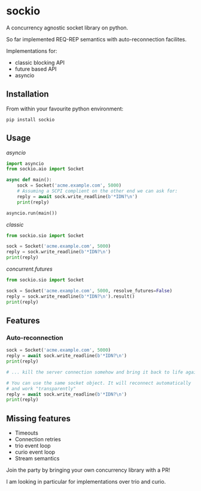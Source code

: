 # sockio

A concurrency agnostic socket library on python.

So far implemented REQ-REP semantics with auto-reconnection facilites.

Implementations for:

* classic blocking API
* future based API
* asyncio

## Installation

From within your favourite python environment:

```console
pip install sockio
```

## Usage

*asyncio*

```python
import asyncio
from sockio.aio import Socket

async def main():
    sock = Socket('acme.example.com', 5000)
    # Assuming a SCPI complient on the other end we can ask for:
    reply = await sock.write_readline(b'*IDN?\n')
    print(reply)

asyncio.run(main())
```

*classic*

```python
from sockio.sio import Socket

sock = Socket('acme.example.com', 5000)
reply = sock.write_readline(b'*IDN?\n')
print(reply)
```

*concurrent.futures*

```python
from sockio.sio import Socket

sock = Socket('acme.example.com', 5000, resolve_futures=False)
reply = sock.write_readline(b'*IDN?\n').result()
print(reply)
```


## Features

### Auto-reconnection

```python
sock = Socket('acme.example.com', 5000)
reply = await sock.write_readline(b'*IDN?\n')
print(reply)

# ... kill the server connection somehow and bring it back to life again

# You can use the same socket object. It will reconnect automatically
# and work "transparently"
reply = await sock.write_readline(b'*IDN?\n')
print(reply)
```

## Missing features

* Timeouts
* Connection retries
* trio event loop
* curio event loop
* Stream semantics

Join the party by bringing your own concurrency library with a PR!

I am looking in particular for implementations over trio and curio.








